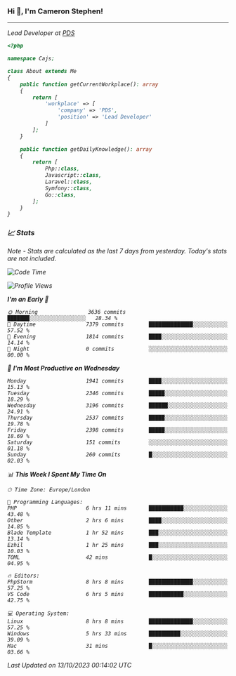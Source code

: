 ### Hi 👋, I'm Cameron Stephen!
<hr>
<p><em>Lead Developer at <a href="https://prindatasolutions.co.uk">PDS</a></p>


```php
<?php

namespace Cajs;

class About extends Me
{
    public function getCurrentWorkplace(): array
    {
        return [
            'workplace' => [
                'company' => 'PDS',
                'position' => 'Lead Developer'
            ]
        ];
    }

    public function getDailyKnowledge(): array
    {
        return [
            Php::class,
            Javascript::class,
            Laravel::class,
            Symfony::class,
            Go::class,
        ];
    }
}
```

### 📈 Stats
<p><em>Note - Stats are calculated as the last 7 days from yesterday. Today's stats are not included.</em></p>


<!--START_SECTION:waka-->
![Code Time](http://img.shields.io/badge/Code%20Time-3%2C587%20hrs%205%20mins-blue)

![Profile Views](http://img.shields.io/badge/Profile%20Views-0-blue)

**I'm an Early 🐤** 

```text
🌞 Morning                3636 commits        ███████░░░░░░░░░░░░░░░░░░   28.34 % 
🌆 Daytime                7379 commits        ██████████████░░░░░░░░░░░   57.52 % 
🌃 Evening                1814 commits        ████░░░░░░░░░░░░░░░░░░░░░   14.14 % 
🌙 Night                  0 commits           ░░░░░░░░░░░░░░░░░░░░░░░░░   00.00 % 
```
📅 **I'm Most Productive on Wednesday** 

```text
Monday                   1941 commits        ████░░░░░░░░░░░░░░░░░░░░░   15.13 % 
Tuesday                  2346 commits        █████░░░░░░░░░░░░░░░░░░░░   18.29 % 
Wednesday                3196 commits        ██████░░░░░░░░░░░░░░░░░░░   24.91 % 
Thursday                 2537 commits        █████░░░░░░░░░░░░░░░░░░░░   19.78 % 
Friday                   2398 commits        █████░░░░░░░░░░░░░░░░░░░░   18.69 % 
Saturday                 151 commits         ░░░░░░░░░░░░░░░░░░░░░░░░░   01.18 % 
Sunday                   260 commits         █░░░░░░░░░░░░░░░░░░░░░░░░   02.03 % 
```


📊 **This Week I Spent My Time On** 

```text
🕑︎ Time Zone: Europe/London

💬 Programming Languages: 
PHP                      6 hrs 11 mins       ███████████░░░░░░░░░░░░░░   43.48 % 
Other                    2 hrs 6 mins        ████░░░░░░░░░░░░░░░░░░░░░   14.85 % 
Blade Template           1 hr 52 mins        ███░░░░░░░░░░░░░░░░░░░░░░   13.14 % 
Ezhil                    1 hr 25 mins        ███░░░░░░░░░░░░░░░░░░░░░░   10.03 % 
TOML                     42 mins             █░░░░░░░░░░░░░░░░░░░░░░░░   04.95 % 

🔥 Editors: 
PhpStorm                 8 hrs 8 mins        ██████████████░░░░░░░░░░░   57.25 % 
VS Code                  6 hrs 5 mins        ███████████░░░░░░░░░░░░░░   42.75 % 

💻 Operating System: 
Linux                    8 hrs 8 mins        ██████████████░░░░░░░░░░░   57.25 % 
Windows                  5 hrs 33 mins       ██████████░░░░░░░░░░░░░░░   39.09 % 
Mac                      31 mins             █░░░░░░░░░░░░░░░░░░░░░░░░   03.66 % 
```


 Last Updated on 13/10/2023 00:14:02 UTC
<!--END_SECTION:waka-->
